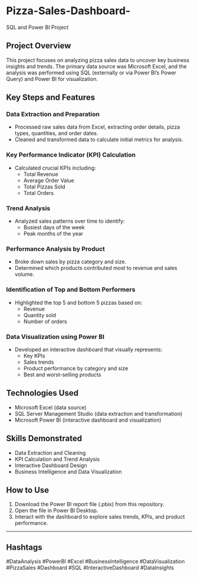 # Pizza-Sales-Dashboard-
SQL and Power BI Project

## Project Overview
This project focuses on analyzing pizza sales data to uncover key business insights and trends. The primary data source was Microsoft Excel, and the analysis was performed using SQL (externally or via Power BI’s Power Query) and Power BI for visualization.

## Key Steps and Features

### Data Extraction and Preparation
- Processed raw sales data from Excel, extracting order details, pizza types, quantities, and order dates.
- Cleaned and transformed data to calculate initial metrics for analysis.

### Key Performance Indicator (KPI) Calculation
- Calculated crucial KPIs including:
  - Total Revenue
  - Average Order Value
  - Total Pizzas Sold
  - Total Orders

### Trend Analysis
- Analyzed sales patterns over time to identify:
  - Busiest days of the week
  - Peak months of the year

### Performance Analysis by Product
- Broke down sales by pizza category and size.
- Determined which products contributed most to revenue and sales volume.

### Identification of Top and Bottom Performers
- Highlighted the top 5 and bottom 5 pizzas based on:
  - Revenue
  - Quantity sold
  - Number of orders

### Data Visualization using Power BI
- Developed an interactive dashboard that visually represents:
  - Key KPIs
  - Sales trends
  - Product performance by category and size
  - Best and worst-selling products

## Technologies Used
- Microsoft Excel (data source)
- SQL Server Management Studio (data extraction and transformation)
- Microsoft Power BI (interactive dashboard and visualization)

## Skills Demonstrated
- Data Extraction and Cleaning
- KPI Calculation and Trend Analysis
- Interactive Dashboard Design
- Business Intelligence and Data Visualization

## How to Use
1. Download the Power BI report file (.pbix) from this repository.
2. Open the file in Power BI Desktop.
3. Interact with the dashboard to explore sales trends, KPIs, and product performance.


---

## Hashtags

#DataAnalysis #PowerBI #Excel #BusinessIntelligence #DataVisualization #PizzaSales #Dashboard #SQL #InteractiveDashboard #DataInsights
